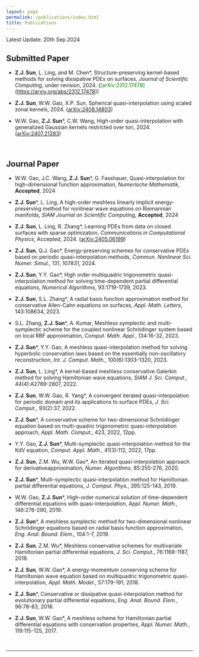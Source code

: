 ```yaml
---
layout: page
permalink: /publications/index.html
title: Publications
---
```


Latest Update: 20th Sep 2024

## Submitted Paper

- **Z.J. Sun**, L. Ling, and M. Chen\*, Structure-preserving kernel-based methods for solving dissipative PDEs on surfaces, *Journal of Scientific Computing*, under revision, 2024. (<font color="#008000">[arXiv:2312.17478]</font>(https://arxiv.org/abs/2312.17478))

- **Z.J. Sun**, W.W. Gao, X.P. Sun, Spherical quasi-interpolation using scaled zonal kernels, 2024. ([arXiv:2408.14803](https://arxiv.org/abs/2408.14803))

- W.W. Gao, **Z.J. Sun**\*, C.W. Wang, High-order quasi-interpolation with generalized Gaussian kernels restricted over tori, 2024. ([arXiv:2407.21283](https://arxiv.org/abs/2407.21283))

  <br>

## Journal Paper
- W.W. Gao, J.C. Wang, **Z.J. Sun**\*, G. Fasshauer, Quasi-interpolation for high-dimensional function approximation, *Numerische Mathematik*,  **Accepted**, 2024

- **Z.J. Sun**\*, L. Ling, A high-order meshless linearly implicit energy-preserving method for nonlinear wave equations on Riemannian manifolds, *SIAM Journal on Scientific Computing*, **Accepted**, 2024

- **Z.J. Sun**, L. Ling, R. Zhang\*, Learning PDEs from data on closed surfaces with sparse optimization, *Communications in Computational Physics*, Accepted, 2024. ([arXiv:2405.06199](https://arxiv.org/abs/2405.06199)) 

- **Z.J. Sun**, Q.J. Gao\*, Energy-preserving schemes for conservative PDEs based on periodic quasi-interpolation methods, *Commun. Nonlinear Sci. Numer. Simul.*, 131, 107831, 2024.

- **Z.J. Sun**, Y.Y. Gao\*, High order multiquadric trigonometric quasi-interpolation method for solving time-dependent partial differential equations, *Numerical Algorithms*, 93:1719-1739, 2023.

- **Z.J. Sun**, S.L. Zhang\*, A radial basis function approximation method for conservative Allen-Cahn equations on surfaces, *Appl. Math. Letters*, 143:108634, 2023.

- S.L. Zhang, **Z.J. Sun**\*, A. Kumar, Meshless symplectic and multi-symplectic scheme for the coupled nonlinear Schrödinger system based on local RBF approximation, *Comput. Math. Appl.*, 134:16-32, 2023.

- **Z.J. Sun**\*, Y.Y. Gao, A meshless quasi-interpolation method for solving hyperbolic conservation laws based on the essentially non-oscillatory reconstruction, *Int. J. Comput. Math.*, 100(6):1303-1320, 2023.

- **Z.J. Sun**, L. Ling\*, A kernel-based meshless conservative Galerkin method for solving Hamiltonian wave equations, *SIAM J. Sci. Comput.*, 44(4):A2789-2807, 2022.

- **Z.J. Sun**, W.W. Gao, R. Yang\*, A convergent iterated quasi-interpolation for periodic domain and its applications to surface PDEs, *J. Sci. Comput.*, 93(2):37, 2022.

- **Z.J. Sun**\*, A conservative scheme for two-dimensional Schrödinger equation based on multi-quadric trigonometric quasi-interpolation approach, *Appl. Math. Comput.*, 423, 2022, 12pp.

- Y.Y. Gao, **Z.J. Sun**\*, Multi-symplectic quasi-interpolation method for the KdV equation, *Comput. Appl. Math.*, 41(3):112, 2022, 17pp.

- **Z.J. Sun**, Z.M. Wu, W.W. Gao\*, An iterated quasi-interpolation approach for derivativeapproximation, *Numer. Algorithms*, 85:255-276, 2020.

- **Z.J. Sun**\*, Multi-symplectic quasi-interpolation method for Hamiltonian partial differential equations, *J. Comput. Phys.*, 395:125-143, 2019.

- W.W. Gao, **Z.J. Sun**\*, High-order numerical solution of time-dependent differential equations with quasi-interpolation, *Appl. Numer. Math.*, 146:276-290, 2019.

- **Z.J. Sun**\*, A meshless symplectic method for two-dimensional nonlinear Schrödinger equations based on radial basis function approximation, *Eng. Anal. Bound. Elem.*, 104:1-7, 2019.

- **Z.J. Sun**, Z.M. Wu\*, Meshless conservative schemes for multivariate Hamiltonian partial differential equations, *J. Sci. Comput.*, 76:1168-1187, 2018.

- **Z.J. Sun**, W.W. Gao\*, A energy-momentum conserving scheme for Hamiltonian wave equation based on multiquadric trigonometric quasi-interpolation, *Appl. Math. Model.*, 57:179-191, 2018.

- **Z.J. Sun**\*, Conservative or dissipative quasi-interpolation method for evolutionary partial differential equations, *Eng. Anal. Bound. Elem.*, 96:78-83, 2018.

- **Z.J. Sun**, W.W. Gao\*, A meshless scheme for Hamiltonian partial differential equations with conservation properties, *Appl. Numer. Math.*, 119:115-125, 2017.

  <br>

---


